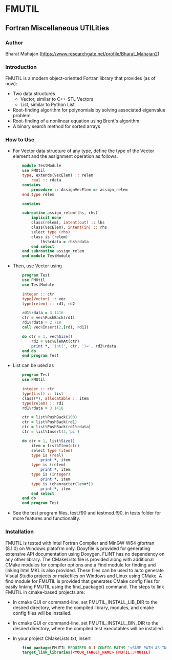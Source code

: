 # FMUTIL

## Fortran Miscellaneous UTILities


### Author

Bharat Mahajan (https://www.researchgate.net/profile/Bharat_Mahajan2)

### Introduction

FMUTIL is a modern object-oriented Fortran library that provides (as of now):

- Two data structures
    + Vector, similar to C++ STL Vectors
    + List, similar to Python List
- Root-finding algorithm for polynomials by solving associated eigenvalue problem
- Root-finding of a nonlinear equation using Brent's algorithm
- A binary search method for sorted arrays

### How to Use

+ For Vector data structure of any type, define the type of the Vector element and the assignment operation as follows.

    ```fortran
        module TestModule
        use FMUtil
        type, extends(VecElem) :: relem
            real :: rdata
        contains
            procedure :: AssignVecElem => assign_relem
        end type relem

        contains

        subroutine assign_relem(lhs, rhs)
            implicit none
            class(relem), intent(out) :: lhs
            class(VecElem), intent(in) :: rhs
            select type (rhs)
            class is (relem)
                lhs%rdata = rhs%rdata
            end select    
        end subroutine assign_relem
        end module TestModule
    ```

+ Then, use Vector using

    ```fortran
        program Test
        use FMUtil
        use TestModule

        integer :: ctr
        type(Vector) :: vec
        type(relem) :: rd1, rd2

        rd1%rdata = 3.1416
        ctr = vec%PushBack(rd1)    
        rd1%rdata = 2.718
        call vec%Insert(2,[rd1, rd1])

        do ctr = 1, vec%Size()
            rd2 = vec%ElemAt(ctr)
            print *, 'int(', ctr, ')=', rd2%rdata        
        end do    
        end program Test
    ```

+ List can be used as

    ```fortran
        program Test
        use FMUtil

        integer :: ctr
        type(List) :: list
        class(*), allocatable :: item
        type(relem) :: rd1
        rd1%rdata = 3.1416

        ctr = list%PushBack(100)
        ctr = list%PushBack(rd1)
        ctr = list%PushBack(rd1%rdata)
        ctr = list%Insert(3,'pi')    

        do ctr = 1, list%Size()
            item = list%Item(ctr)
            select type (item)
            type is (real)
                print *, item
            type is (relem)
                print *, item
            type is (integer)
                print *, item
            type is (chanracter(len=*))
                print *, item
            end select
        end do  
        end program Test  
    ```

+ See the test program files, test.f90 and testmod.f90, in tests folder for more features and functionality.

### Installation

FMUTIL is tested with Intel Fortran Compiler and MinGW-W64 gfortran (8.1.0) on Windows platofrm only. Doxyfile is provided for generating extensive API documentation using Doxygen. FLINT has no dependency on any other library. The CMakeLists file is provided along with additional CMake modules for compiler options and a Find module for finding and linking Intel MKL is also provided. These files can be used to auto generate Visual Studio projects or makefiles on Windows and Linux using CMake. A find module for FMUTIL is provided that generates CMake config files for easily linking FMUTIL using the find_package() command. The steps to link FMUTIL in cmake-based projects are:

+ In cmake GUI or command-line, set FMUTIL_INSTALL_LIB_DIR to the desired directory, where the compiled library, modules, and cmake config files will be installed.

+ In cmake GUI or command-line, set FMUTIL_INSTALL_BIN_DIR to the desired directory, where the compiled test executables will be installed.

+ In your project CMakeLists.txt, insert

    ```cmake
        find_package(FMUTIL REQUIRED 0.1 CONFIG PATHS "<SAME_PATH_AS_IN_FMUTIL_INSTALL_LIB_DIR>" NO_CMAKE_PACKAGE_REGISTRY)
        target_link_libraries(<YOUR_TARGET_NAME> FMUTIL::FMUTIL)
    ```

